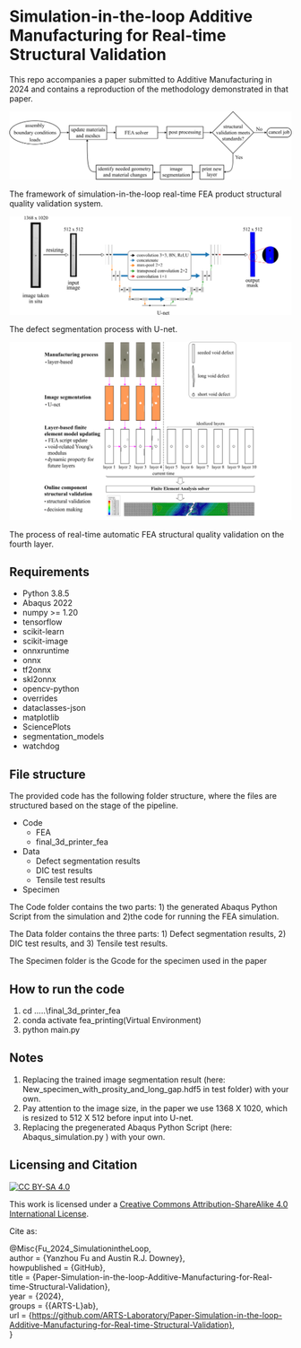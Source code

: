 # Simulation-in-the-loop Additive Manufacturing for Real-time Structural Validation

This repo accompanies a paper submitted to Additive Manufacturing in 2024 and contains a reproduction of the methodology demonstrated in that paper.

<p align="center">
<img src="figures/simulation_in_the_loop.png" alt="framework of simulation-in-the-loop " width="600"/>

The framework of simulation-in-the-loop real-time FEA product structural quality validation system.
</p>

<p align="center">
<img src="figures/image_segmentation.png" alt="defect segmentation" width="600"/>

The defect segmentation process with U-net.
</p>

<p align="center">
<img src="figures/architecture.png" alt="process of real-time automatic FEA structural quality validation" width="600"/>

The process of real-time automatic FEA structural quality validation on the fourth layer.
</p>

## Requirements
* Python 3.8.5
* Abaqus 2022
* numpy >= 1.20
* tensorflow
* scikit-learn
* scikit-image
* onnxruntime
* onnx
* tf2onnx
* skl2onnx
* opencv-python
* overrides
* dataclasses-json
* matplotlib
* SciencePlots
* segmentation_models
* watchdog

## File structure
The provided code has the following folder structure, where the files are structured based on the stage of the pipeline. 

- Code
    - FEA
	- final_3d_printer_fea
- Data
    - Defect segmentation results
	- DIC test results
	- Tensile test results
- Specimen


The Code folder contains the two parts: 1) the generated Abaqus Python Script from the simulation and 2)the code for running the FEA simulation.

The Data folder contains the three parts: 1) Defect segmentation results, 2) DIC test results, and 3) Tensile test results.

The Specimen folder is the Gcode for the specimen used in the paper



## How to run the code
1. cd .....\final_3d_printer_fea
2. conda activate fea_printing(Virtual Environment)  
3. python main.py

## Notes
1. Replacing the trained image segmentation result (here: New_specimen_with_prosity_and_long_gap.hdf5 in test folder) with your own.
2. Pay attention to the image size, in the paper we use 1368 X 1020, which is resized to 512 X 512 before input into U-net.
3. Replacing the pregenerated Abaqus Python Script (here: Abaqus_simulation.py ) with your own.

## Licensing and Citation

[![CC BY-SA 4.0][cc-by-sa-shield]][cc-by-sa]

This work is licensed under a
[Creative Commons Attribution-ShareAlike 4.0 International License][cc-by-sa].

[cc-by-sa]: http://creativecommons.org/licenses/by-sa/4.0/
[cc-by-sa-image]: https://licensebuttons.net/l/by-sa/4.0/88x31.png
[cc-by-sa-shield]: https://img.shields.io/badge/License-CC%20BY--SA%204.0-lightgrey.svg


Cite as:

@Misc{Fu_2024_SimulationintheLoop,   
  author = {Yanzhou Fu and Austin R.J. Downey},   
  howpublished = {GitHub},  
  title  = {Paper-Simulation-in-the-loop-Additive-Manufacturing-for-Real-time-Structural-Validation},   
  year   = {2024},  
  groups = {{ARTS-L}ab},    
  url    = {https://github.com/ARTS-Laboratory/Paper-Simulation-in-the-loop-Additive-Manufacturing-for-Real-time-Structural-Validation},    
}
